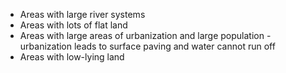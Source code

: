 - Areas with large river systems
- Areas with lots of flat land
- Areas with large areas of urbanization and large population - urbanization leads to surface paving and water cannot run off
- Areas with low-lying land